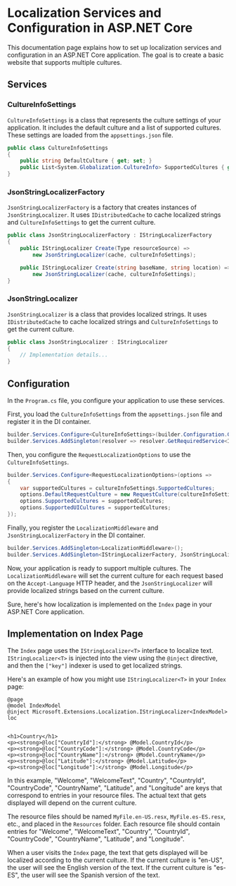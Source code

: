 # Localization Services and Configuration in ASP.NET Core

This documentation page explains how to set up localization services and configuration in an ASP.NET Core application. The goal is to create a basic website that supports multiple cultures.

## Services

### CultureInfoSettings

`CultureInfoSettings` is a class that represents the culture settings of your application. It includes the default culture and a list of supported cultures. These settings are loaded from the `appsettings.json` file.

```csharp
public class CultureInfoSettings
{
    public string DefaultCulture { get; set; }
    public List<System.Globalization.CultureInfo> SupportedCultures { get; set; }
}
```

### JsonStringLocalizerFactory

`JsonStringLocalizerFactory` is a factory that creates instances of `JsonStringLocalizer`. It uses `IDistributedCache` to cache localized strings and `CultureInfoSettings` to get the current culture.

```csharp
public class JsonStringLocalizerFactory : IStringLocalizerFactory
{
    public IStringLocalizer Create(Type resourceSource) =>
        new JsonStringLocalizer(cache, cultureInfoSettings);

    public IStringLocalizer Create(string baseName, string location) =>
        new JsonStringLocalizer(cache, cultureInfoSettings);
}
```

### JsonStringLocalizer

`JsonStringLocalizer` is a class that provides localized strings. It uses `IDistributedCache` to cache localized strings and `CultureInfoSettings` to get the current culture.

```csharp
public class JsonStringLocalizer : IStringLocalizer
{
    // Implementation details...
}
```

## Configuration

In the `Program.cs` file, you configure your application to use these services.

First, you load the `CultureInfoSettings` from the `appsettings.json` file and register it in the DI container.

```csharp
builder.Services.Configure<CultureInfoSettings>(builder.Configuration.GetSection("CultureInfoSettings"));
builder.Services.AddSingleton(resolver => resolver.GetRequiredService<IOptions<CultureInfoSettings>>().Value);
```

Then, you configure the `RequestLocalizationOptions` to use the `CultureInfoSettings`.

```csharp
builder.Services.Configure<RequestLocalizationOptions>(options =>
{
    var supportedCultures = cultureInfoSettings.SupportedCultures;
    options.DefaultRequestCulture = new RequestCulture(cultureInfoSettings.DefaultCulture);
    options.SupportedCultures = supportedCultures;
    options.SupportedUICultures = supportedCultures;
});
```

Finally, you register the `LocalizationMiddleware` and `JsonStringLocalizerFactory` in the DI container.

```csharp
builder.Services.AddSingleton<LocalizationMiddleware>();
builder.Services.AddSingleton<IStringLocalizerFactory, JsonStringLocalizerFactory>();
```

Now, your application is ready to support multiple cultures. The `LocalizationMiddleware` will set the current culture for each request based on the `Accept-Language` HTTP header, and the `JsonStringLocalizer` will provide localized strings based on the current culture.

Sure, here's how localization is implemented on the `Index` page in your ASP.NET Core application.

## Implementation on Index Page

The `Index` page uses the `IStringLocalizer<T>` interface to localize text. `IStringLocalizer<T>` is injected into the view using the `@inject` directive, and then the `["key"]` indexer is used to get localized strings.

Here's an example of how you might use `IStringLocalizer<T>` in your `Index` page:

```razor
@page
@model IndexModel
@inject Microsoft.Extensions.Localization.IStringLocalizer<IndexModel> loc


<h1>Country</h1>
<p><strong>@loc["CountryId"]:</strong> @Model.CountryId</p>
<p><strong>@loc["CountryCode"]:</strong> @Model.CountryCode</p>
<p><strong>@loc["CountryName"]:</strong> @Model.CountryName</p>
<p><strong>@loc["Latitude"]:</strong> @Model.Latitude</p>
<p><strong>@loc["Longitude"]:</strong> @Model.Longitude</p>
```

In this example, "Welcome", "WelcomeText", "Country", "CountryId", "CountryCode", "CountryName", "Latitude", and "Longitude" are keys that correspond to entries in your resource files. The actual text that gets displayed will depend on the current culture.

The resource files should be named `MyFile.en-US.resx`, `MyFile.es-ES.resx`, etc., and placed in the `Resources` folder. Each resource file should contain entries for "Welcome", "WelcomeText", "Country", "CountryId", "CountryCode", "CountryName", "Latitude", and "Longitude".

When a user visits the `Index` page, the text that gets displayed will be localized according to the current culture. If the current culture is "en-US", the user will see the English version of the text. If the current culture is "es-ES", the user will see the Spanish version of the text.